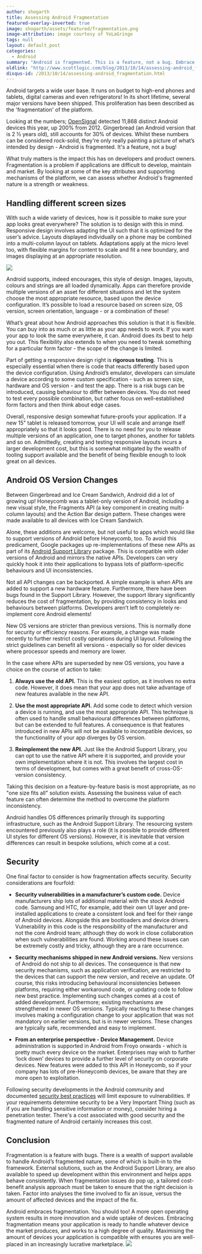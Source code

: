 ```yaml
---
author: shogarth
title: Assessing Android Fragmentation
featured-overlay-inverted: true
image: shogarth/assets/featured/fragmentation.png
image-attribution: image courtesy of YoLaGringo
tags: null
layout: default_post
categories:
  - Android
summary: "Android is fragmented. This is a feature, not a bug. Embrace this and you embrace the future."
oldlink: "http://www.scottlogic.com/blog/2013/10/14/assessing-android_fragmentation.html"
disqus-id: /2013/10/14/assessing-android_fragmentation.html
---
```


Android targets a wide user base. It runs on budget to high-end phones and tablets, digital cameras and even refrigerators! In its short lifetime, several major versions have been shipped. This proliferation has been described as the 'fragmentation' of the platform.

Looking at the numbers; [OpenSignal](http://opensignal.com/reports/fragmentation-2013/) detected 11,868 distinct Android devices this year, up 200% from 2012. Gingerbread (an Android version that is 2 &frac12; years old), still accounts for 30% of devices. Whilst these numbers can be considered rock-solid, they're only really painting a picture of what’s intended by design - Android is fragmented. It's a feature, not a bug!

What truly matters is the impact this has on developers and product owners. Fragmentation is a problem if applications are difficult to develop, maintain and market. By looking at some of the key attributes and supporting mechanisms of the platform, we can assess whether Android's fragmented nature is a strength or weakness.

## Handling different screen sizes

With such a wide variety of devices, how is it possible to make sure your app looks great everywhere? The solution is to design with this in mind. Responsive design involves adapting the UI such that it is optimized for the user’s advice. Layouts displayed individually on a phone may be combined into a multi-column layout on tablets. Adaptations apply at the micro level too, with flexible margins for content to scale and fit a new boundary, and images displaying at an appropriate resolution.

<img src="{{ site.github.url }}/shogarth/assets/responsive_android_layout.png"/>

Android supports, indeed encourages, this style of design. Images, layouts, colours and strings are all loaded dynamically. Apps can therefore provide multiple versions of an asset for different situations and let the system choose the most appropriate resource, based upon the device configuration. It’s possible to load a resource based on screen size, OS version, screen orientation, language - or a combination of these!

What’s great about how Android approaches this solution is that it is flexible. You can buy into as much or as little as your app needs to work. If you want your app to look the same everywhere, it can. Android does its best to help you out. This flexibility also extends to when you need to tweak something for a particular form factor - the scope of the change is limited.

Part of getting a responsive design right is **rigorous testing**. This is especially essential when there is code that reacts differently based upon the device configuration. Using Android’s emulator, developers can simulate a device according to some custom specification - such as screen size, hardware and OS version - and test the app. There is a risk bugs can be introduced, causing behaviour to differ between devices. You do not need to test every possible combination, but rather focus on well-established form factors and then think about edge cases.

Overall, responsive design somewhat future-proofs your application. If a new 15" tablet is released tomorrow, your UI will scale and arrange itself appropriately so that it looks good. There is no need for you to release multiple versions of an application, one to target phones, another for tablets and so on. Admittedly, creating and testing responsive layouts incurs a larger development cost, but this is somewhat mitigated by the wealth of tooling support available and the benefit of being flexible enough to look great on all devices.

## Android OS Version Changes

Between Gingerbread and Ice Cream Sandwich, Android did a lot of growing up! Honeycomb was a tablet-only version of Android, including a new visual style, the Fragments API (a key component in creating multi-column layouts) and the Action Bar design pattern. These changes were made available to all devices with Ice Cream Sandwich.

Alone, these additions are welcome, but not useful to apps which would like to support versions of Android before Honeycomb, too. To avoid this predicament, Google packages up re-implementations of these new APIs as part of its [Android Support Library](http://developer.android.com/tools/support-library/index.html) package. This is compatible with older versions of Android and mirrors the native APIs. Developers can very quickly hook it into their applications to bypass lots of platform-specific behaviours and UI inconsistencies.

Not all API changes can be backported. A simple example is when APIs are added to support a new hardware feature. Furthermore, there have been bugs found in the Support Library. However, the support library significantly reduces the cost of fragmentation, by providing consistency in looks and behaviours between platforms. Developers aren’t left to completely re-implement core Android elements!

New OS versions are stricter than previous versions. This is normally done for security or efficiency reasons.  For example, a change was made recently to further restrict costly operations during UI layout. Following the strict guidelines can benefit all versions - especially so for older devices where processor speeds and memory are lower.

In the case where APIs are superseded by new OS versions, you have a choice on the course of action to take:

1. **Always use the old API.** This is the easiest option, as it involves no extra code. However, it does mean that your app does not take advantage of new features available in the new API.

2. **Use the most appropriate API.** Add some code to detect which version a device is running, and use the most appropriate API. This technique is often used to handle small behavioural differences between platforms, but can be extended to full features. A consequence is that features introduced in new APIs will not be available to incompatible devices, so the functionality of your app diverges by OS version.

3. **Reimplement the new API.** Just like the Android Support Library, you can opt to use the native API where it is supported, and provide your own implementation where it is not. This involves the largest cost in terms of development, but comes with a great benefit of cross-OS-version consistency.

Taking this decision on a feature-by-feature basis is most appropriate, as no "one size fits all" solution exists. Assessing the business value of each feature can often determine the method to overcome the platform inconsistency.

Android handles OS differences primarily through its supporting infrastructure, such as the Android Support Library. The resourcing system encountered previously also plays a role (it is possible to provide different UI styles for different OS versions). However, it is inevitable that version differences can result in bespoke solutions, which come at a cost.

## Security
One final factor to consider is how fragmentation affects security. Security considerations are fourfold:

 + **Security vulnerabilities in a manufacturer’s custom code.**
Device manufacturers ship lots of additional material with the stock Android code. Samsung and HTC, for example, add their own UI layer and pre-installed applications to create a consistent look and feel for their range of Android devices. Alongside this are bootloaders and device drivers. Vulnerability in this code is the responsibility of the manufacturer and not the core Android team; although they do work in close collaboration when such vulnerabilities are found. Working around these issues can be extremely costly and tricky, although they are a rare occurrence.

 + **Security mechanisms shipped in new Android versions.**
New versions of Android do not ship to all devices. The consequence is that new security mechanisms, such as application verification, are restricted to the devices that can support the new version, and receive an update. Of course, this risks introducing behavioural inconsistencies between platforms, requiring either workaround code, or updating code to follow new best practice. Implementing such changes comes at a cost of added development.
Furthermore; existing mechanisms are strengthened in newer OS versions. Typically reacting to these changes involves making a configuration change to your application that was not mandatory on earlier versions, but is in newer versions. These changes are typically safe, recommended and easy to implement.

 + **From an enterprise perspective - Device Management.**
Device administration is supported in Android from Froyo onwards - which is pretty much every device on the market. Enterprises may wish to further ‘lock down’ devices to provide a further level of security on corporate devices. New features were added to this API in Honeycomb, so if your company has lots of pre-Honeycomb devices, be aware that they are more open to exploitation.

Following security developments in the Android community and documented [security best practices](http://developer.android.com/training/articles/security-tips.html) will limit exposure to vulnerabilities. If your requirements determine security to be a Very Important Thing (such as if you are handling sensitive information or money), consider hiring a penetration tester. There's a cost associated with good security and the fragmented nature of Android certainly increases this cost.

## Conclusion

Fragmentation is a feature with bugs. There is a wealth of support available to handle Android’s fragmented nature, some of which is built-in to the framework. External solutions, such as the Android Support Library, are also available to speed up development within this environment and helps apps behave consistently.
When fragmentation issues do pop up, a tailored cost-benefit analysis approach must be taken to ensure that the right decision is taken. Factor into analyses the time involved to fix an issue, versus the amount of affected devices and the impact of the fix.

Android embraces fragmentation. You should too! A more open operating system results in more innovation and a wide uptake of devices. Embracing fragmentation means your application is ready to handle whatever device the market produces, and works to a high degree of quality. Maximising the amount of devices your application is compatible with ensures you are well-placed in an increasingly lucrative marketplace.
<a href="http://www.shinobicontrols.com/android"><img src="{{ site.github.url }}/shogarth/assets/shinobi_android_ad.jpg"/></a>























